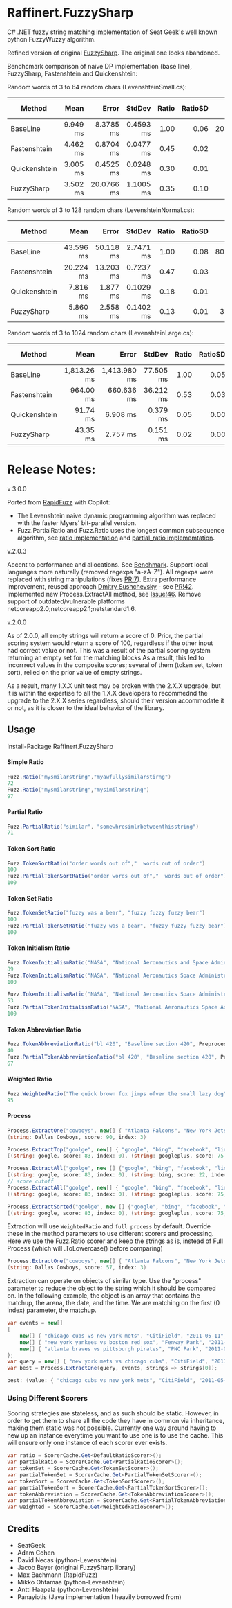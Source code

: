 # Raffinert.FuzzySharp

C# .NET fuzzy string matching implementation of Seat Geek's well known python FuzzyWuzzy algorithm. 

Refined version of original [FuzzySharp](https://github.com/JakeBayer/FuzzySharp). The original one looks abandoned.

Benchcmark comparison of naive DP implementation (base line), FuzzySharp, Fastenshtein and Quickenshtein:

Random words of 3 to 64 random chars (LevenshteinSmall.cs):

| Method        | Mean     | Error      | StdDev    | Ratio | RatioSD | Gen0      | Gen1    | Allocated  | Alloc Ratio |
|-------------- |---------:|-----------:|----------:|------:|--------:|----------:|--------:|-----------:|------------:|
| BaseLine      | 9.949 ms |  8.3785 ms | 0.4593 ms |  1.00 |    0.06 | 2078.1250 | 46.8750 | 13036006 B |       1.000 |
| Fastenshtein  | 4.462 ms |  0.8704 ms | 0.0477 ms |  0.45 |    0.02 |         - |       - |     8939 B |       0.001 |
| Quickenshtein | 3.005 ms |  0.4525 ms | 0.0248 ms |  0.30 |    0.01 |         - |       - |        4 B |       0.000 |
| FuzzySharp    | 3.502 ms | 20.0766 ms | 1.1005 ms |  0.35 |    0.10 |         - |       - |          - |       0.000 |

Random words of 3 to 128 random chars (LevenshteinNormal.cs):

| Method        | Mean      | Error     | StdDev    | Ratio | RatioSD | Gen0      | Gen1     | Allocated  | Alloc Ratio |
|-------------- |----------:|----------:|----------:|------:|--------:|----------:|---------:|-----------:|------------:|
| BaseLine      | 43.596 ms | 50.118 ms | 2.7471 ms |  1.00 |    0.08 | 8000.0000 | 769.2308 | 50620095 B |       1.000 |
| Fastenshtein  | 20.224 ms | 13.203 ms | 0.7237 ms |  0.47 |    0.03 |         - |        - |    16076 B |       0.000 |
| Quickenshtein |  7.816 ms |  1.877 ms | 0.1029 ms |  0.18 |    0.01 |         - |        - |       17 B |       0.000 |
| FuzzySharp    |  5.860 ms |  2.558 ms | 0.1402 ms |  0.13 |    0.01 |  320.3125 |        - |  2013603 B |       0.040 |

Random words of 3 to 1024 random chars (LevenshteinLarge.cs):

| Method        | Mean        | Error        | StdDev    | Ratio | RatioSD | Gen0        | Gen1        | Allocated    | Alloc Ratio |
|-------------- |------------:|-------------:|----------:|------:|--------:|------------:|------------:|-------------:|------------:|
| BaseLine      | 1,813.26 ms | 1,413.980 ms | 77.505 ms |  1.00 |    0.05 | 330000.0000 | 265000.0000 | 2070298480 B |       1.000 |
| Fastenshtein  |   964.00 ms |   660.636 ms | 36.212 ms |  0.53 |    0.03 |           - |           - |      93256 B |       0.000 |
| Quickenshtein |    91.74 ms |     6.908 ms |  0.379 ms |  0.05 |    0.00 |           - |           - |        123 B |       0.000 |
| FuzzySharp    |    43.35 ms |     2.757 ms |  0.151 ms |  0.02 |    0.00 |   1416.6667 |           - |    9341905 B |       0.005 |

# Release Notes:
v 3.0.0

Ported from [RapidFuzz](https://github.com/rapidfuzz/RapidFuzz) with Copilot:

- The Levenshtein naive dynamic programming algorithm was replaced with the faster Myers' bit-parallel version.
- Fuzz.PartialRatio and Fuzz.Ratio uses the longest common subsequence algorithm, see [ratio implementation](https://github.com/rapidfuzz/RapidFuzz/blob/main/api_differences.md#ratio-implementation) and [partial_ratio implememtation](https://github.com/rapidfuzz/RapidFuzz/blob/main/api_differences.md#partial_ratio-implementation).

v.2.0.3

Accent to performance and allocations. See [Benchmark](https://github.com/Raffinert/FuzzySharp/blob/dc2b858dc4cc56d8cdf26411904e255a019b0549/FuzzySharp.Benchmarks/BenchmarkDotNet.Artifacts/results/Raffinert.FuzzySharp.Benchmarks.BenchmarkAll-report-github.md).
Support local languages more naturally (removed regexps "a-zA-Z"). All regexps were replaced with string manipulations (fixes [PR!7](https://github.com/JakeBayer/FuzzySharp/pull/7)).
Extra performance improvement, reused approach [Dmitry Sushchevsky](https://github.com/blowin) - see [PR!42](https://github.com/JakeBayer/FuzzySharp/pull/42).
Implemented new Process.ExtractAll method, see [Issue!46](https://github.com/JakeBayer/FuzzySharp/issues/46).
Remove support of outdated/vulnerable platforms netcoreapp2.0;netcoreapp2.1;netstandard1.6.

v.2.0.0

As of 2.0.0, all empty strings will return a score of 0. Prior, the partial scoring system would return a score of 100, regardless if the other input had correct value or not. This was a result of the partial scoring system returning an empty set for the matching blocks As a result, this led to incorrrect values in the composite scores; several of them (token set, token sort), relied on the prior value of empty strings.

As a result, many 1.X.X unit test may be broken with the 2.X.X upgrade, but it is within the expertise fo all the 1.X.X developers to recommednd the upgrade to the 2.X.X series regardless, should their version accommodate it or not, as it is closer to the ideal behavior of the library.


## Usage

Install-Package Raffinert.FuzzySharp

#### Simple Ratio
```csharp
Fuzz.Ratio("mysmilarstring","myawfullysimilarstirng")
72
Fuzz.Ratio("mysmilarstring","mysimilarstring")
97
```

#### Partial Ratio
```csharp
Fuzz.PartialRatio("similar", "somewhresimlrbetweenthisstring")
71
```

#### Token Sort Ratio
```csharp
Fuzz.TokenSortRatio("order words out of","  words out of order")
100
Fuzz.PartialTokenSortRatio("order words out of","  words out of order")
100
```

#### Token Set Ratio
```csharp
Fuzz.TokenSetRatio("fuzzy was a bear", "fuzzy fuzzy fuzzy bear")
100
Fuzz.PartialTokenSetRatio("fuzzy was a bear", "fuzzy fuzzy fuzzy bear")
100
```

#### Token Initialism Ratio
```csharp
Fuzz.TokenInitialismRatio("NASA", "National Aeronautics and Space Administration");
89
Fuzz.TokenInitialismRatio("NASA", "National Aeronautics Space Administration");
100

Fuzz.TokenInitialismRatio("NASA", "National Aeronautics Space Administration, Kennedy Space Center, Cape Canaveral, Florida 32899");
53
Fuzz.PartialTokenInitialismRatio("NASA", "National Aeronautics Space Administration, Kennedy Space Center, Cape Canaveral, Florida 32899");
100
```

#### Token Abbreviation Ratio
```csharp
Fuzz.TokenAbbreviationRatio("bl 420", "Baseline section 420", PreprocessMode.Full);
40
Fuzz.PartialTokenAbbreviationRatio("bl 420", "Baseline section 420", PreprocessMode.Full);
67      
```


#### Weighted Ratio
```csharp
Fuzz.WeightedRatio("The quick brown fox jimps ofver the small lazy dog", "the quick brown fox jumps over the small lazy dog")
95
```

#### Process
```csharp
Process.ExtractOne("cowboys", new[] { "Atlanta Falcons", "New York Jets", "New York Giants", "Dallas Cowboys"})
(string: Dallas Cowboys, score: 90, index: 3)
```
```csharp
Process.ExtractTop("goolge", new[] { "google", "bing", "facebook", "linkedin", "twitter", "googleplus", "bingnews", "plexoogl" }, limit: 3);
[(string: google, score: 83, index: 0), (string: googleplus, score: 75, index: 5), (string: plexoogl, score: 43, index: 7)]
```
```csharp
Process.ExtractAll("goolge", new [] {"google", "bing", "facebook", "linkedin", "twitter", "googleplus", "bingnews", "plexoogl" })
[(string: google, score: 83, index: 0), (string: bing, score: 22, index: 1), (string: facebook, score: 29, index: 2), (string: linkedin, score: 29, index: 3), (string: twitter, score: 15, index: 4), (string: googleplus, score: 75, index: 5), (string: bingnews, score: 29, index: 6), (string: plexoogl, score: 43, index: 7)]
// score cutoff
Process.ExtractAll("goolge", new[] { "google", "bing", "facebook", "linkedin", "twitter", "googleplus", "bingnews", "plexoogl" }, cutoff: 40)
[(string: google, score: 83, index: 0), (string: googleplus, score: 75, index: 5), (string: plexoogl, score: 43, index: 7)]
```
```csharp
Process.ExtractSorted("goolge", new [] {"google", "bing", "facebook", "linkedin", "twitter", "googleplus", "bingnews", "plexoogl" })
[(string: google, score: 83, index: 0), (string: googleplus, score: 75, index: 5), (string: plexoogl, score: 43, index: 7), (string: facebook, score: 29, index: 2), (string: linkedin, score: 29, index: 3), (string: bingnews, score: 29, index: 6), (string: bing, score: 22, index: 1), (string: twitter, score: 15, index: 4)]
```

Extraction will use `WeightedRatio` and `full process` by default. Override these in the method parameters to use different scorers and processing.
Here we use the Fuzz.Ratio scorer and keep the strings as is, instead of Full Process (which will .ToLowercase() before comparing)
```csharp
Process.ExtractOne("cowboys", new[] { "Atlanta Falcons", "New York Jets", "New York Giants", "Dallas Cowboys" }, s => s, ScorerCache.Get<DefaultRatioScorer>());
(string: Dallas Cowboys, score: 57, index: 3)
```

Extraction can operate on objects of similar type. Use the "process" parameter to reduce the object to the string which it should be compared on. In the following example, the object is an array that contains the matchup, the arena, the date, and the time. We are matching on the first (0 index) parameter, the matchup.
```csharp
var events = new[]
{
    new[] { "chicago cubs vs new york mets", "CitiField", "2011-05-11", "8pm" },
    new[] { "new york yankees vs boston red sox", "Fenway Park", "2011-05-11", "8pm" },
    new[] { "atlanta braves vs pittsburgh pirates", "PNC Park", "2011-05-11", "8pm" },
};
var query = new[] { "new york mets vs chicago cubs", "CitiField", "2017-03-19", "8pm" };
var best = Process.ExtractOne(query, events, strings => strings[0]);

best: (value: { "chicago cubs vs new york mets", "CitiField", "2011-05-11", "8pm" }, score: 95, index: 0)
```

### Using Different Scorers
Scoring strategies are stateless, and as such should be static. However, in order to get them to share all the code they have in common via inheritance, making them static was not possible.
Currently one way around having to new up an instance everytime you want to use one is to use the cache. This will ensure only one instance of each scorer ever exists.
```csharp
var ratio = ScorerCache.Get<DefaultRatioScorer>();
var partialRatio = ScorerCache.Get<PartialRatioScorer>();
var tokenSet = ScorerCache.Get<TokenSetScorer>();
var partialTokenSet = ScorerCache.Get<PartialTokenSetScorer>();
var tokenSort = ScorerCache.Get<TokenSortScorer>();
var partialTokenSort = ScorerCache.Get<PartialTokenSortScorer>();
var tokenAbbreviation = ScorerCache.Get<TokenAbbreviationScorer>();
var partialTokenAbbreviation = ScorerCache.Get<PartialTokenAbbreviationScorer>();
var weighted = ScorerCache.Get<WeightedRatioScorer>();
```

## Credits

- SeatGeek
- Adam Cohen
- David Necas (python-Levenshtein)
- Jacob Bayer (original FuzzySharp library)
- Max Bachmann (RapidFuzz)
- Mikko Ohtamaa (python-Levenshtein)
- Antti Haapala (python-Levenshtein)
- Panayiotis (Java implementation I heavily borrowed from)
